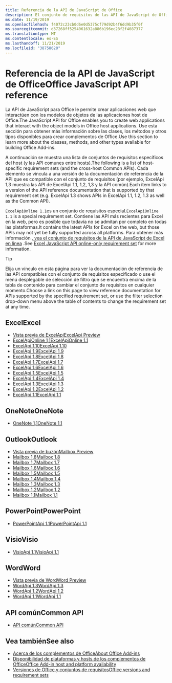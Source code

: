 ```yaml
---
title: Referencia de la API de JavaScript de Office
description: El conjunto de requisitos de las API de JavaScript de Office por host
ms.date: 11/19/2019
ms.openlocfilehash: f4072c23cb0d6e0d5375cf79d92b4f6dd9b35f0f
ms.sourcegitcommit: d37268ff5254061632a886b196ec28f2f4087377
ms.translationtype: MT
ms.contentlocale: es-ES
ms.lasthandoff: 11/21/2019
ms.locfileid: "38758620"
---
```

# <a name="office-javascript-api-reference"></a><span data-ttu-id="355c4-103">Referencia de la API de JavaScript de Office</span><span class="sxs-lookup"><span data-stu-id="355c4-103">Office JavaScript API reference</span></span>

<span data-ttu-id="355c4-104">La API de JavaScript para Office le permite crear aplicaciones web que interactúen con los modelos de objetos de las aplicaciones host de Office.</span><span class="sxs-lookup"><span data-stu-id="355c4-104">The JavaScript API for Office enables you to create web applications that interact with the object models in Office host applications.</span></span> <span data-ttu-id="355c4-105">Use esta sección para obtener más información sobre las clases, los métodos y otros tipos disponibles para crear complementos de Office.</span><span class="sxs-lookup"><span data-stu-id="355c4-105">Use this section to learn more about the classes, methods, and other types available for building Office Add-ins.</span></span>

<span data-ttu-id="355c4-106">A continuación se muestra una lista de conjuntos de requisitos específicos del host (y las API comunes entre hosts).</span><span class="sxs-lookup"><span data-stu-id="355c4-106">The following is a list of host-specific requirement sets (and the cross-host Common APIs).</span></span> <span data-ttu-id="355c4-107">Cada elemento se vincula a una versión de la documentación de referencia de la API que es compatible con el conjunto de requisitos (por ejemplo, ExcelApi 1,3 muestra las API de ExcelApi 1,1, 1,2, 1,3 y la API común).</span><span class="sxs-lookup"><span data-stu-id="355c4-107">Each item links to a version of the API reference documentation that is supported by that requirement set (e.g. ExcelApi 1.3 shows APIs in ExcelApi 1.1, 1.2, 1.3 as well as the Common API).</span></span>

<span data-ttu-id="355c4-108">`ExcelApiOnline 1.1`es un conjunto de requisitos especial.</span><span class="sxs-lookup"><span data-stu-id="355c4-108">`ExcelApiOnline 1.1` is a special requirement set.</span></span> <span data-ttu-id="355c4-109">Contiene las API más recientes para Excel en la web, pero es posible que todavía no se admitan por completo en todas las plataformas.</span><span class="sxs-lookup"><span data-stu-id="355c4-109">It contains the latest APIs for Excel on the web, but those APIs may not yet be fully supported across all platforms.</span></span> <span data-ttu-id="355c4-110">Para obtener más información [, vea el conjunto de requisitos de la API de JavaScript de Excel en línea](/office/dev/add-ins/reference/requirement-sets/excel-api-online-requirement-set) .</span><span class="sxs-lookup"><span data-stu-id="355c4-110">See [Excel JavaScript API online-only requirement set](/office/dev/add-ins/reference/requirement-sets/excel-api-online-requirement-set) for more information.</span></span>

> [!TIP]
> <span data-ttu-id="355c4-111">Elija un vínculo en esta página para ver la documentación de referencia de las API compatibles con el conjunto de requisitos especificado o use el menú desplegable de selección de filtro que se encuentra encima de la tabla de contenido para cambiar el conjunto de requisitos en cualquier momento.</span><span class="sxs-lookup"><span data-stu-id="355c4-111">Choose a link on this page to view reference documentation for APIs supported by the specified requirement set, or use the filter selection drop-down menu above the table of contents to change the requirement set at any time.</span></span>

## <a name="excel"></a><span data-ttu-id="355c4-112">Excel</span><span class="sxs-lookup"><span data-stu-id="355c4-112">Excel</span></span>

- [<span data-ttu-id="355c4-113">Vista previa de ExcelApi</span><span class="sxs-lookup"><span data-stu-id="355c4-113">ExcelApi Preview</span></span>](/javascript/api/excel?view=excel-js-preview)
- [<span data-ttu-id="355c4-114">ExcelApiOnline 1,1</span><span class="sxs-lookup"><span data-stu-id="355c4-114">ExcelApiOnline 1.1</span></span>](/javascript/api/excel?view=excel-js-online)
- [<span data-ttu-id="355c4-115">ExcelApi 1.10</span><span class="sxs-lookup"><span data-stu-id="355c4-115">ExcelApi 1.10</span></span>](/javascript/api/excel?view=excel-js-1.10)
- [<span data-ttu-id="355c4-116">ExcelApi 1.9</span><span class="sxs-lookup"><span data-stu-id="355c4-116">ExcelApi 1.9</span></span>](/javascript/api/excel?view=excel-js-1.9)
- [<span data-ttu-id="355c4-117">ExcelApi 1.8</span><span class="sxs-lookup"><span data-stu-id="355c4-117">ExcelApi 1.8</span></span>](/javascript/api/excel?view=excel-js-1.8)
- [<span data-ttu-id="355c4-118">ExcelApi 1.7</span><span class="sxs-lookup"><span data-stu-id="355c4-118">ExcelApi 1.7</span></span>](/javascript/api/excel?view=excel-js-1.7)
- [<span data-ttu-id="355c4-119">ExcelApi 1.6</span><span class="sxs-lookup"><span data-stu-id="355c4-119">ExcelApi 1.6</span></span>](/javascript/api/excel?view=excel-js-1.6)
- [<span data-ttu-id="355c4-120">ExcelApi 1.5</span><span class="sxs-lookup"><span data-stu-id="355c4-120">ExcelApi 1.5</span></span>](/javascript/api/excel?view=excel-js-1.5)
- [<span data-ttu-id="355c4-121">ExcelApi 1.4</span><span class="sxs-lookup"><span data-stu-id="355c4-121">ExcelApi 1.4</span></span>](/javascript/api/excel?view=excel-js-1.4)
- [<span data-ttu-id="355c4-122">ExcelApi 1.3</span><span class="sxs-lookup"><span data-stu-id="355c4-122">ExcelApi 1.3</span></span>](/javascript/api/excel?view=excel-js-1.3)
- [<span data-ttu-id="355c4-123">ExcelApi 1.2</span><span class="sxs-lookup"><span data-stu-id="355c4-123">ExcelApi 1.2</span></span>](/javascript/api/excel?view=excel-js-1.2)
- [<span data-ttu-id="355c4-124">ExcelApi 1.1</span><span class="sxs-lookup"><span data-stu-id="355c4-124">ExcelApi 1.1</span></span>](/javascript/api/excel?view=excel-js-1.1)

## <a name="onenote"></a><span data-ttu-id="355c4-125">OneNote</span><span class="sxs-lookup"><span data-stu-id="355c4-125">OneNote</span></span>

- [<span data-ttu-id="355c4-126">OneNote 1,1</span><span class="sxs-lookup"><span data-stu-id="355c4-126">OneNote 1.1</span></span>](/javascript/api/onenote?view=onenote-js-1.1)

## <a name="outlook"></a><span data-ttu-id="355c4-127">Outlook</span><span class="sxs-lookup"><span data-stu-id="355c4-127">Outlook</span></span>

- [<span data-ttu-id="355c4-128">Vista previa de buzón</span><span class="sxs-lookup"><span data-stu-id="355c4-128">Mailbox Preview</span></span>](/javascript/api/outlook?view=outlook-js-preview)
- [<span data-ttu-id="355c4-129">Mailbox 1.8</span><span class="sxs-lookup"><span data-stu-id="355c4-129">Mailbox 1.8</span></span>](/javascript/api/outlook?view=outlook-js-1.8)
- [<span data-ttu-id="355c4-130">Mailbox 1.7</span><span class="sxs-lookup"><span data-stu-id="355c4-130">Mailbox 1.7</span></span>](/javascript/api/outlook?view=outlook-js-1.7)
- [<span data-ttu-id="355c4-131">Mailbox 1.6</span><span class="sxs-lookup"><span data-stu-id="355c4-131">Mailbox 1.6</span></span>](/javascript/api/outlook?view=outlook-js-1.6)
- [<span data-ttu-id="355c4-132">Mailbox 1.5</span><span class="sxs-lookup"><span data-stu-id="355c4-132">Mailbox 1.5</span></span>](/javascript/api/outlook?view=outlook-js-1.5)
- [<span data-ttu-id="355c4-133">Mailbox 1.4</span><span class="sxs-lookup"><span data-stu-id="355c4-133">Mailbox 1.4</span></span>](/javascript/api/outlook?view=outlook-js-1.4)
- [<span data-ttu-id="355c4-134">Mailbox 1.3</span><span class="sxs-lookup"><span data-stu-id="355c4-134">Mailbox 1.3</span></span>](/javascript/api/outlook?view=outlook-js-1.3)
- [<span data-ttu-id="355c4-135">Mailbox 1.2</span><span class="sxs-lookup"><span data-stu-id="355c4-135">Mailbox 1.2</span></span>](/javascript/api/outlook?view=outlook-js-1.2)
- [<span data-ttu-id="355c4-136">Mailbox 1.1</span><span class="sxs-lookup"><span data-stu-id="355c4-136">Mailbox 1.1</span></span>](/javascript/api/outlook?view=outlook-js-1.1)

## <a name="powerpoint"></a><span data-ttu-id="355c4-137">PowerPoint</span><span class="sxs-lookup"><span data-stu-id="355c4-137">PowerPoint</span></span>

- [<span data-ttu-id="355c4-138">PowerPointApi 1.1</span><span class="sxs-lookup"><span data-stu-id="355c4-138">PowerPointApi 1.1</span></span>](/javascript/api/powerpoint?view=powerpoint-js-1.1)

## <a name="visio"></a><span data-ttu-id="355c4-139">Visio</span><span class="sxs-lookup"><span data-stu-id="355c4-139">Visio</span></span>

- [<span data-ttu-id="355c4-140">VisioApi 1,1</span><span class="sxs-lookup"><span data-stu-id="355c4-140">VisioApi 1.1</span></span>](/javascript/api/visio?view=visio-js-1.1)

## <a name="word"></a><span data-ttu-id="355c4-141">Word</span><span class="sxs-lookup"><span data-stu-id="355c4-141">Word</span></span>

- [<span data-ttu-id="355c4-142">Vista previa de Word</span><span class="sxs-lookup"><span data-stu-id="355c4-142">Word Preview</span></span>](/javascript/api/word?view=word-js-preview)
- [<span data-ttu-id="355c4-143">WordApi 1.3</span><span class="sxs-lookup"><span data-stu-id="355c4-143">WordApi 1.3</span></span>](/javascript/api/word?view=word-js-1.3)
- [<span data-ttu-id="355c4-144">WordApi 1.2</span><span class="sxs-lookup"><span data-stu-id="355c4-144">WordApi 1.2</span></span>](/javascript/api/word?view=word-js-1.2)
- [<span data-ttu-id="355c4-145">WordApi 1.1</span><span class="sxs-lookup"><span data-stu-id="355c4-145">WordApi 1.1</span></span>](/javascript/api/word?view=word-js-1.1)

## <a name="common-api"></a><span data-ttu-id="355c4-146">API común</span><span class="sxs-lookup"><span data-stu-id="355c4-146">Common API</span></span>

- [<span data-ttu-id="355c4-147">API común</span><span class="sxs-lookup"><span data-stu-id="355c4-147">Common API</span></span>](/javascript/api/office?view=common-js)

## <a name="see-also"></a><span data-ttu-id="355c4-148">Vea también</span><span class="sxs-lookup"><span data-stu-id="355c4-148">See also</span></span>

- [<span data-ttu-id="355c4-149">Acerca de los complementos de Office</span><span class="sxs-lookup"><span data-stu-id="355c4-149">About Office Add-ins</span></span>](/office/dev/add-ins/overview)
- [<span data-ttu-id="355c4-150">Disponibilidad de plataformas y hosts de los complementos de Office</span><span class="sxs-lookup"><span data-stu-id="355c4-150">Office Add-in host and platform availability</span></span>](/office/dev/add-ins/overview/office-add-in-availability)
- [<span data-ttu-id="355c4-151">Versiones de Office y conjuntos de requisitos</span><span class="sxs-lookup"><span data-stu-id="355c4-151">Office versions and requirement sets</span></span>](/office/dev/add-ins/develop/office-versions-and-requirement-sets)
